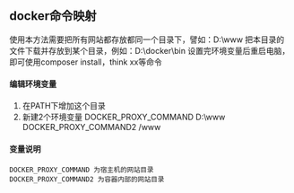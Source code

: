 ## docker命令映射

使用本方法需要把所有网站都存放都同一个目录下，譬如：D:\www
把本目录的文件下载并存放到某个目录，例如：D:\docker\bin
设置完环境变量后重启电脑，即可使用composer install，think xx等命令

#### 编辑环境变量

1. 在PATH下增加这个目录
2. 新建2个环境变量
   DOCKER_PROXY_COMMAND D:\www
   DOCKER_PROXY_COMMAND2 /www

#### 变量说明

	DOCKER_PROXY_COMMAND 为宿主机的网站目录
	DOCKER_PROXY_COMMAND2 为容器内部的网站目录
